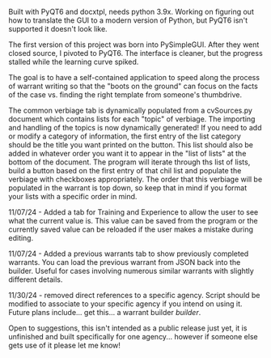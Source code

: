 Built with PyQT6 and docxtpl, needs python 3.9x. Working on figuring out how to translate the GUI to a modern version of Python, but PyQT6 isn't supported it doesn't look like.

The first version of this project was born into PySimpleGUI. After they went closed source, I pivoted to PyQT6. The interface is cleaner, but the progress stalled while the learning curve spiked.

The goal is to have a self-contained application to speed along the process of warrant writing so that the "boots on the ground" can focus on the facts of the case vs. finding the right template from someone's thumbdrive. 

The common verbiage tab is dynamically populated from a cvSources.py document which contains lists for each "topic" of verbiage. The importing and handling of the topics is now dynamically generated! If you need to add or modify a category of information, the first entry of the list category should be the title you want printed on the button. This list should also be added in whatever order you want it to appear in the "list of lists" at the bottom of the document. The program will iterate through ths list of lists, build a button based on the first entry of that chil list and populate the verbiage with checkboxes appropriately. The order that this verbiage will be populated in the warrant is top down, so keep that in mind if you format your lists with a specific order in mind.

11/07/24 - Added a tab for Training and Experience to allow the user to see what the current value is. This value can be saved from the program or the currently saved value can be reloaded if the user makes a mistake during editing.

11/07/24 - Added a previous warrants tab to show previously completed warrants. You can load the previous warrant from JSON back into the builder. Useful for cases involving numerous similar warrants with slightly different details. 

11/30/24 - removed direct references to a specific agency. Script should be modified to associate to your specific agency if you intend on using it. Future plans include... get this... a warrant builder *builder*.

Open to suggestions, this isn't intended as a public release just yet, it is unfinished and built specifically for one agency... however if someone else gets use of it please let me know!
